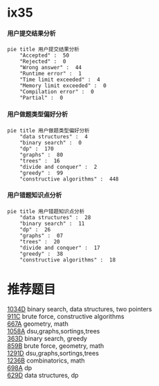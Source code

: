 # ix35

<!-- tabs:start -->



#### **用户提交结果分析**

```mermaid
pie title 用户提交结果分析
    "Accepted" :  50
    "Rejected" :  0
    "Wrong answer" :  44
    "Runtime error" :  1
    "Time limit exceeded" :  4
    "Memory limit exceeded" :  0
    "Compilation error" :  0
    "Partial" :  0
```

#### **用户做题类型偏好分析**

```mermaid
pie title 用户做题类型偏好分析
    "data structures" :  4
    "binary search" :  0
    "dp" :  170
    "graphs" :  80
    "trees" :  16
    "divide and conquer" :  2
    "greedy" :  99
    "constructive algorithms" :  448
```
#### **用户错题知识点分析**

```mermaid
pie title 用户错题知识点分析
    "data structures" :  28
    "binary search" :  11
    "dp" :  26
    "graphs" :  07
    "trees" :  20
    "divide and conquer" :  17
    "greedy" :  38
    "constructive algorithms" :  18
```



<!-- tabs:end -->
# 推荐题目
[1034D](https://codeforces.com/contest/1034/problem/D)		binary search,
                        data structures,
                        two pointers		  
[911C](https://codeforces.com/contest/911/problem/C)		brute force,
                        constructive algorithms		  
[667A](https://codeforces.com/contest/667/problem/A)		geometry,
                        math		  
[1058A](https://codeforces.com/contest/1058/problem/A)		dsu,graphs,sortings,trees		  
[363D](https://codeforces.com/contest/363/problem/D)		binary search,
                        greedy		  
[859B](https://codeforces.com/contest/859/problem/B)		brute force,
                        geometry,
                        math		  
[1291D](https://codeforces.com/contest/1291/problem/D)		dsu,graphs,sortings,trees		  
[1236B](https://codeforces.com/contest/1236/problem/B)		combinatorics,
                        math		  
[698A](https://codeforces.com/contest/698/problem/A)		dp		  
[629D](https://codeforces.com/contest/629/problem/D)		data structures,
                        dp		  
